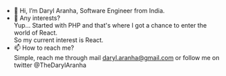 - 👋 Hi, I’m Daryl Aranha, Software Engineer from India.
- 👀 Any interests? \
     Yup... Started with PHP and that's where I got a chance to enter the world of React.\
     So my current interest is React.
- 📫 How to reach me? \
     Simple, reach me through mail daryl.aranha@gmail.com or follow me on twitter @TheDarylAranha
     
